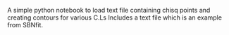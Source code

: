 A simple python notebook to load text file containing chisq points and creating contours for various C.Ls 
Includes a text file which is an example from SBNfit. 
